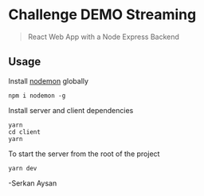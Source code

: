 # Challenge DEMO Streaming

> React Web App with a Node Express Backend

## Usage

Install [nodemon](https://github.com/remy/nodemon) globally

```
npm i nodemon -g
```

Install server and client dependencies

```
yarn
cd client
yarn
```

To start the server from the root of the project

```
yarn dev
```


-Serkan Aysan
